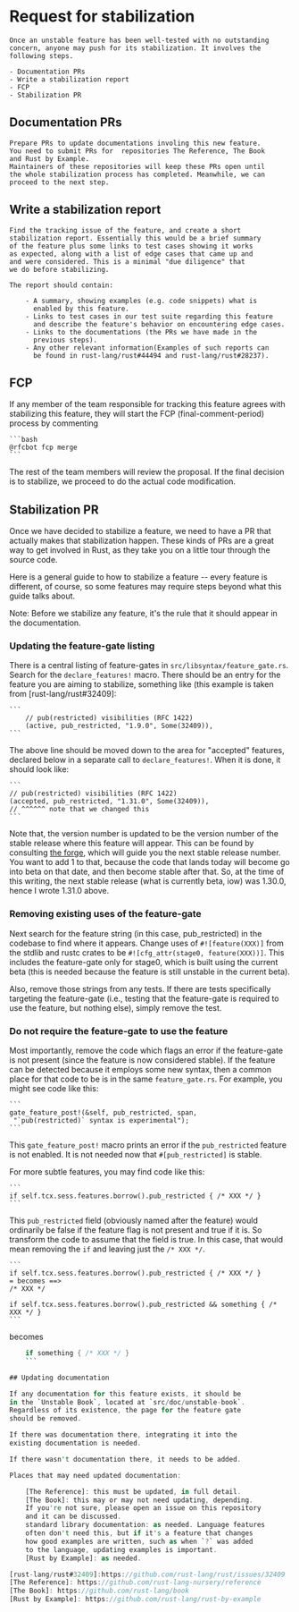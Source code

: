 
# Request for stabilization

    Once an unstable feature has been well-tested with no outstanding
    concern, anyone may push for its stabilization. It involves the
    following steps.

    - Documentation PRs
    - Write a stabilization report
    - FCP
    - Stabilization PR

## Documentation PRs

    Prepare PRs to update documentations involing this new feature.
    You need to submit PRs for  repositories The Reference, The Book
    and Rust by Example.
    Maintainers of these repositories will keep these PRs open until
    the whole stabilization process has completed. Meanwhile, we can
    proceed to the next step.

## Write a stabilization report

    Find the tracking issue of the feature, and create a short
    stabilization report. Essentially this would be a brief summary
    of the feature plus some links to test cases showing it works
    as expected, along with a list of edge cases that came up and
    and were considered. This is a minimal "due diligence" that
    we do before stabilizing.

    The report should contain:

        - A summary, showing examples (e.g. code snippets) what is
          enabled by this feature.
        - Links to test cases in our test suite regarding this feature
          and describe the feature's behavior on encountering edge cases.
        - Links to the documentations (the PRs we have made in the
          previous steps).
        - Any other relevant information(Examples of such reports can
          be found in rust-lang/rust#44494 and rust-lang/rust#28237).

## FCP

If any member of the team responsible for tracking this
feature agrees with stabilizing this feature, they will
start the FCP (final-comment-period) process by
commenting

    ```bash
    @rfcbot fcp merge
    ```

The rest of the team members will review the proposal. If the final
decision is to stabilize, we proceed to do the actual code modification.

## Stabilization PR

Once we have decided to stabilize a feature, we need to have a PR that
actually makes that stabilization happen. These kinds of PRs are a
great way to get involved in Rust, as they take you on a little tour
through the source code.

Here is a general guide to how to stabilize a feature -- every feature
is different, of course, so some features may require steps beyond 
what this guide talks about.

Note: Before we stabilize any feature, it's the rule that it should appear
in the documentation.

### Updating the feature-gate listing

There is a central listing of feature-gates in
`src/libsyntax/feature_gate.rs`. Search for the `declare_features!`
macro. There should be an entry for the feature you are aiming to
stabilize, something like (this example is taken from
[rust-lang/rust#32409]:

    ```
        // pub(restricted) visibilities (RFC 1422)
        (active, pub_restricted, "1.9.0", Some(32409)),
    ```
The above line should be moved down to the area for "accepted"
features, declared below in a separate call to `declare_features!`.
When it is done, it should look like:

    ```
    // pub(restricted) visibilities (RFC 1422)
    (accepted, pub_restricted, "1.31.0", Some(32409)),
    // ^^^^^^ note that we changed this
    ```

Note that, the version number is updated to be the version number
of the stable release where this feature will appear. This can be
found by consulting [the forge](https://forge.rust-lang.org/), which will guide
you the next stable release number. You want to add 1 to that,
because the code that lands today will become go into beta on that
date, and then become stable after that. So, at the time of this
writing, the next stable release (what is currently beta, iow) was
1.30.0, hence I wrote 1.31.0 above.

### Removing existing uses of the feature-gate

Next search for the feature string (in this case, pub_restricted)
in the codebase to find where it appears. Change uses of
`#![feature(XXX)]` from the stdlib and rustc crates to be
`#![cfg_attr(stage0, feature(XXX))]`. This includes the feature-gate
only for stage0, which is built using the current beta (this is
needed because the feature is still unstable in the current beta).

Also, remove those strings from any tests. If there are tests
specifically targeting the feature-gate (i.e., testing that the
feature-gate is required to use the feature, but nothing else),
simply remove the test.

### Do not require the feature-gate to use the feature

Most importantly, remove the code which flags an error if the
feature-gate is not present (since the feature is now considered
stable). If the feature can be detected because it employs some
new syntax, then a common place for that code to be is in the
same `feature_gate.rs`. For example, you might see code like this:

    ```
    gate_feature_post!(&self, pub_restricted, span,
     "`pub(restricted)` syntax is experimental");
    ```

This `gate_feature_post!` macro prints an error if the
`pub_restricted` feature is not enabled. It is not needed
now that `#[pub_restricted]` is stable.

For more subtle features, you may find code like this:

    ```
    if self.tcx.sess.features.borrow().pub_restricted { /* XXX */ }
    ```

This `pub_restricted` field (obviously named after the feature)
would ordinarily be false if the feature flag is not present
and true if it is. So transform the code to assume that the field
is true. In this case, that would mean removing the `if` and
leaving just the `/* XXX */`.

    ```
    if self.tcx.sess.features.borrow().pub_restricted { /* XXX */ }
    = becomes ==>
    /* XXX */

    if self.tcx.sess.features.borrow().pub_restricted && something { /* XXX */ }
    ```
becomes
```rust
    if something { /* XXX */ }
    ```

## Updating documentation

If any documentation for this feature exists, it should be
in the `Unstable Book`, located at `src/doc/unstable-book`.
Regardless of its existence, the page for the feature gate
should be removed.

If there was documentation there, integrating it into the
existing documentation is needed.

If there wasn't documentation there, it needs to be added.

Places that may need updated documentation:

    [The Reference]: this must be updated, in full detail.
    [The Book]: this may or may not need updating, depending.
    If you're not sure, please open an issue on this repository
    and it can be discussed.
    standard library documentation: as needed. Language features
    often don't need this, but if it's a feature that changes
    how good examples are written, such as when `?` was added
    to the language, updating examples is important.
    [Rust by Example]: as needed.

[rust-lang/rust#32409]:https://github.com/rust-lang/rust/issues/32409
[The Reference]: https://github.com/rust-lang-nursery/reference
[The Book]: https://github.com/rust-lang/book
[Rust by Example]: https://github.com/rust-lang/rust-by-example
